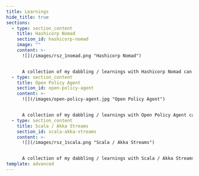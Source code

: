 ```yaml
---
title: Learnings
hide_title: true
sections:
  - type: section_content
    title: Hashicorp Nomad
    section_id: hashicorp-nomad
    image: ""
    content: >-
      ![](/images/rsz_1nomad.png "Hashicorp Nomad")


      A collection of my dabbling / learnings with Hashicorp Nomad can be found [here](https://github.com/naiduarvind/learning-nomad).
  - type: section_content
    title: Open Policy Agent
    section_id: open-policy-agent
    content: >-
      ![](/images/open-policy-agent.jpg "Open Policy Agent")


      A collection of my dabbling / learnings with Open Policy Agent can be found [](https://github.com/naiduarvind/learning-nomad)[](https://github.com/learning-open-policy-agent)[here](https://github.com/naiduarvind/learning-open-policy-agent).
  - type: section_content
    title: Scala / Akka Streams
    section_id: scala-akka-streams
    content: >-
      ![](/images/rsz_1scala.png "Scala / Akka Streams")


      A collection of my dabbling / learnings with Scala / Akka Streams can be found [](https://github.com/naiduarvind/learning-nomad)[](https://github.com/learning-open-policy-agent)[](https://github.com/naiduarvind/learning-open-policy-agent)[here](https://github.com/naiduarvind/learning-scala-akka).
template: advanced
---
```

